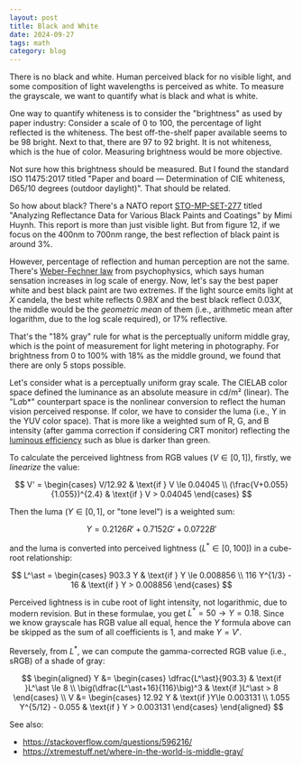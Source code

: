 ```yaml
---
layout: post
title: Black and White
date: 2024-09-27
tags: math
category: blog
---
```


There is no black and white. Human perceived black for no visible light, and
some composition of light wavelengths is perceived as white. To measure the
grayscale, we want to quantify what is black and what is white.

One way to quantify whiteness is to consider the "brightness" as used by paper
industry: Consider a scale of 0 to 100, the percentage of light reflected is
the whiteness. The best off-the-shelf paper available seems to be 98 bright.
Next to that, there are 97 to 92 bright. It is not whiteness, which is the hue
of color. Measuring brightness would be more objective.

Not sure how this brightness should be measured. But I found the standard ISO
11475:2017 titled "Paper and board — Determination of CIE whiteness, D65/10
degrees (outdoor daylight)". That should be related.

So how about black? There's a NATO report [STO-MP-SET-277](https://www.sto.nato.int/publications/STO%20Meeting%20Proceedings/STO-MP-SET-277/MP-SET-277-12.pdf)
titled "Analyzing Reflectance Data for Various Black Paints and Coatings" by
Mimi Huynh. This report is more than just visible light. But from figure 12,
if we focus on the 400nm to 700nm range, the best reflection of black paint is around 3%.

However, percentage of reflection and human perception are not the same. There's
[Weber-Fechner law](https://en.wikipedia.org/wiki/Weber%E2%80%93Fechner_law)
from psychophysics, which says human sensation increases in log scale of energy.
Now, let's say the best paper white and best black paint are two extremes. If
the light source emits light at $X$ candela, the best white reflects $0.98X$
and the best black reflect $0.03X$, the middle would be the *geometric mean* of
them (i.e., arithmetic mean after logarithm, due to the log scale required),
or 17% reflective.

That's the "18% gray" rule for what is the perceptually uniform middle gray,
which is the point of measurement for light metering in photography. For
brightness from 0 to 100% with 18% as the middle ground, we found that there
are only 5 stops possible.

Let's consider what is a perceptually uniform gray scale. The CIELAB color
space defined the luminance as an absolute measure in cd/m² (linear). The
"L*a*b*" counterpart space is the nonlinear conversion to reflect the human
vision perceived response. If color, we have to consider the luma (i.e., Y
in the YUV color space). That is more like a weighted sum of R, G, and B
intensity (after gamma correction if considering CRT monitor) reflecting the
[luminous efficiency](https://en.wikipedia.org/wiki/Luminous_efficiency_function)
such as blue is darker than green.

To calculate the perceived lightness from RGB values ($V\in[0,1]$), firstly, we
*linearize* the value:

$$
V' = \begin{cases}
V/12.92 & \text{if } V \le 0.04045 \\
(\frac{V+0.055}{1.055})^{2.4} & \text{if } V > 0.04045
\end{cases}
$$

Then the luma ($Y\in[0,1]$, or "tone level") is a weighted sum:

$$
Y = 0.2126 R' + 0.7152 G' + 0.0722 B'
$$

and the luma is converted into perceived lightness ($L^\ast\in[0,100]$) in a cube-root relationship:

$$
L^\ast = \begin{cases}
903.3 Y & \text{if } Y \le 0.008856 \\
116 Y^{1/3} - 16 & \text{if } Y > 0.008856
\end{cases}
$$

Perceived lightness is in cube root of light intensity, not logarithmic, due to
modern revision. But in these formulae, you get $L^\ast=50 \to Y=0.18$. Since we
know grayscale has RGB value all equal, hence the $Y$ formula above can be
skipped as the sum of all coefficients is 1, and make $Y=V'$.

Reversely, from $L^\ast$, we can compute the gamma-corrected RGB value (i.e.,
sRGB) of a shade of gray:

$$
\begin{aligned}
    Y &= \begin{cases}
        \dfrac{L^\ast}{903.3} & \text{if }L^\ast \le 8 \\
        \big(\dfrac{L^\ast+16}{116}\big)^3 & \text{if }L^\ast > 8
        \end{cases} \\
    V &= \begin{cases}
        12.92 Y & \text{if }Y\le 0.003131 \\
        1.055 Y^{5/12} - 0.055 & \text{if } Y > 0.003131
        \end{cases}
\end{aligned}
$$


See also:

- https://stackoverflow.com/questions/596216/
- https://xtremestuff.net/where-in-the-world-is-middle-gray/
